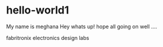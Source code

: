 # hello-world1
My name is meghana
Hey whats up! 
hope all going on well ....


fabritronix electronics design labs
